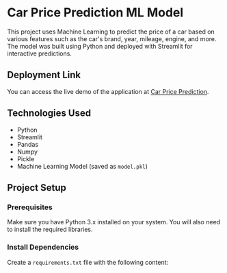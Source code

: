 # Car Price Prediction ML Model

This project uses Machine Learning to predict the price of a car based on various features such as the car's brand, year, mileage, engine, and more. The model was built using Python and deployed with Streamlit for interactive predictions.

## Deployment Link

You can access the live demo of the application at [Car Price Prediction](http://localhost:8501/).


## Technologies Used

- Python
- Streamlit
- Pandas
- Numpy
- Pickle
- Machine Learning Model (saved as `model.pkl`)

## Project Setup

### Prerequisites

Make sure you have Python 3.x installed on your system. You will also need to install the required libraries.

### Install Dependencies

Create a `requirements.txt` file with the following content:

